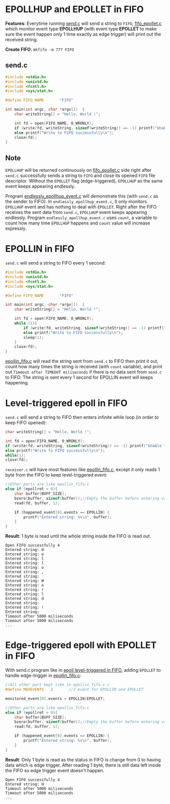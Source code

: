 # EPOLLHUP and EPOLLET in FIFO

**Features**: Everytime running [send.c](#send.c) will send a string to ``FIFO``, [fifo_epollet.c](fifo_epollet.c) which monitor event type **EPOLLHUP** (with event type **EPOLLET** to make sure the event happen only 1 time exactly as edge trigger) will print out the received string.

**Create FIFO**: ``mkfifo -m 777 FIFO``

## send.c

```c
#include <stdio.h>
#include <unistd.h>
#include <fcntl.h>
#include <sys/stat.h>

#define FIFO_NAME 		"FIFO"

int main(int argc, char *argv[])  {
	char writeString[] = "Hello, World !";

	int fd = open(FIFO_NAME, O_WRONLY);
	if (write(fd, writeString, sizeof(writeString)) == -1) printf("Unable to write to FIFO");
	else printf("Write to FIFO successfully\n");
	close(fd);
}
```

## Note

``EPOLLHUP`` will be returned continuously on [fifo_epollet.c](fifo_epollet.c) side right after ``send.c`` successfully sends a string to ``FIFO`` and close its opened ``FIFO`` file descriptor. Without the ``EPOLLET`` flag (edge-triggered), ``EPOLLHUP`` as the same event keeps appearing endlessly.

Program [endlessly_epollhup_event.c](endlessly_epollhup_event.c) will demonstrate this (with ``send.c`` as the sender to FIFO). In ``endlessly_epollhup_event.c``, it only monitors ``EPOLLHUP`` event and has nothing to deal with ``EPOLLET``. Right after the FIFO receives the sent data from ``send.c``, ``EPOLLHUP`` event keeps appearing endlessly. Program ``endlessly_epollhup_event.c`` uses ``count``, a variable to count how many time ``EPOLLHUP`` happens and ``count`` value will increase expressly.

# EPOLLIN in FIFO

``send.c`` will send a string to FIFO every 1 second:

```c
#include <stdio.h>
#include <unistd.h>
#include <fcntl.h>
#include <sys/stat.h>

#define FIFO_NAME 		"FIFO"

int main(int argc, char *argv[])  {
	char writeString[] = "Hello, World !";

	int fd = open(FIFO_NAME, O_WRONLY);
    while (1){
        if (write(fd, writeString, sizeof(writeString)) == -1) printf("Unable to write to FIFO");
        else printf("Write to FIFO successfully\n");
        sleep(1);
    }
	close(fd);
}
```

[epollin_fifo.c](epollin_fifo.c) will read the string sent from ``send.c`` to FIFO then print it out, count how many times the string is received (with ``count`` variable), and print out ``Timeout after TIMEOUT miliseconds`` if there is no data sent from ``send.c`` to FIFO. The string is sent every 1 second for EPOLLIN event will keeps happening.

# Level-triggered epoll in FIFO

``send.c`` will send a string to FIFO then enters infinite while loop (in order to keep FIFO opened):

```c
char writeString[] = "Hello, World !";

int fd = open(FIFO_NAME, O_WRONLY);
if (write(fd, writeString, sizeof(writeString)) == -1) printf("Unable to write to FIFO");
else printf("Write to FIFO successfully\n");
while(1);
close(fd);
```

``receiver.c`` will have most features like [epollin_fifo.c](epollin_fifo.c), except it only reads 1 byte from the FIFO to keep level-triggered event:

```c
//Other parts are like epollin_fifo.c
else if (epollret > 0){
    char buffer[BUFF_SIZE];
    bzero(buffer, sizeof(buffer));//Empty the buffer before entering value
    read(fd, buffer, 1);

    if (happened_event[0].events == EPOLLIN) {
        printf("Entered string: %s\n", buffer);
    }
}
```
**Result**: 1 byte is read until the whole string inside the FIFO is read out.

```
Open FIFO successfully 4
Entered string: H
Entered string: e
Entered string: l
Entered string: l
Entered string: o
Entered string: ,
Entered string:  
Entered string: W
Entered string: o
Entered string: r
Entered string: l
Entered string: d
Entered string:  
Entered string: !
Entered string: 
Timeout after 5000 miliseconds
Timeout after 5000 miliseconds
...
```
# Edge-triggered epoll with EPOLLET in FIFO

With send.c program like in [epoll level-triggered in FIFO](#epoll-level-triggered-in-fifo), adding ``EPOLLET`` to handle edge-trigger in [epollin_fifo.c](epollin_fifo.c):

```c
//All other part kept like in epollin_fifo.c.c
#define MAXEVENTS   2       //2 event for EPOLLIN and EPOLLET

monitored_event[0].events = EPOLLIN|EPOLLET;

//Other parts are like epollin_fifo.c
else if (epollret > 0){
    char buffer[BUFF_SIZE];
    bzero(buffer, sizeof(buffer));//Empty the buffer before entering value
    read(fd, buffer, 1);

    if (happened_event[0].events == EPOLLIN) {
        printf("Entered string: %s\n", buffer);
    }
}
```

**Result**: Only 1 byte is read as the status in FIFO is change from 0 to having data which is edge trigger. After reading 1 byte, there is still data left inside the FIFO so edge trigger event doesn't happen.

```
Open FIFO successfully 4
Entered string: H
Timeout after 5000 miliseconds
Timeout after 5000 miliseconds
...
```

